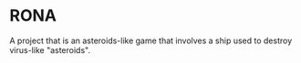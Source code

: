 # RONA
A project that is an asteroids-like game that involves a ship used to destroy virus-like "asteroids".
